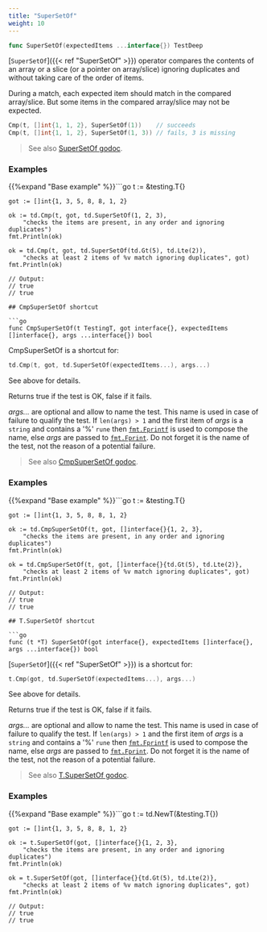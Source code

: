 ```yaml
---
title: "SuperSetOf"
weight: 10
---
```


```go
func SuperSetOf(expectedItems ...interface{}) TestDeep
```

[`SuperSetOf`]({{< ref "SuperSetOf" >}}) operator compares the contents of an array or a slice (or
a pointer on array/slice) ignoring duplicates and without taking
care of the order of items.

During a match, each expected item should match in the compared
array/slice. But some items in the compared array/slice may not be
expected.

```go
Cmp(t, []int{1, 1, 2}, SuperSetOf(1))    // succeeds
Cmp(t, []int{1, 1, 2}, SuperSetOf(1, 3)) // fails, 3 is missing
```


> See also [<i class='fas fa-book'></i> SuperSetOf godoc](https://godoc.org/github.com/maxatome/go-testdeep/td#SuperSetOf).

### Examples

{{%expand "Base example" %}}```go
	t := &testing.T{}

	got := []int{1, 3, 5, 8, 8, 1, 2}

	ok := td.Cmp(t, got, td.SuperSetOf(1, 2, 3),
		"checks the items are present, in any order and ignoring duplicates")
	fmt.Println(ok)

	ok = td.Cmp(t, got, td.SuperSetOf(td.Gt(5), td.Lte(2)),
		"checks at least 2 items of %v match ignoring duplicates", got)
	fmt.Println(ok)

	// Output:
	// true
	// true

```{{% /expand%}}
## CmpSuperSetOf shortcut

```go
func CmpSuperSetOf(t TestingT, got interface{}, expectedItems []interface{}, args ...interface{}) bool
```

CmpSuperSetOf is a shortcut for:

```go
td.Cmp(t, got, td.SuperSetOf(expectedItems...), args...)
```

See above for details.

Returns true if the test is OK, false if it fails.

*args...* are optional and allow to name the test. This name is
used in case of failure to qualify the test. If `len(args) > 1` and
the first item of *args* is a `string` and contains a '%' `rune` then
[`fmt.Fprintf`](https://golang.org/pkg/fmt/#Fprintf) is used to compose the name, else *args* are passed to
[`fmt.Fprint`](https://golang.org/pkg/fmt/#Fprint). Do not forget it is the name of the test, not the
reason of a potential failure.


> See also [<i class='fas fa-book'></i> CmpSuperSetOf godoc](https://godoc.org/github.com/maxatome/go-testdeep/td#CmpSuperSetOf).

### Examples

{{%expand "Base example" %}}```go
	t := &testing.T{}

	got := []int{1, 3, 5, 8, 8, 1, 2}

	ok := td.CmpSuperSetOf(t, got, []interface{}{1, 2, 3},
		"checks the items are present, in any order and ignoring duplicates")
	fmt.Println(ok)

	ok = td.CmpSuperSetOf(t, got, []interface{}{td.Gt(5), td.Lte(2)},
		"checks at least 2 items of %v match ignoring duplicates", got)
	fmt.Println(ok)

	// Output:
	// true
	// true

```{{% /expand%}}
## T.SuperSetOf shortcut

```go
func (t *T) SuperSetOf(got interface{}, expectedItems []interface{}, args ...interface{}) bool
```

[`SuperSetOf`]({{< ref "SuperSetOf" >}}) is a shortcut for:

```go
t.Cmp(got, td.SuperSetOf(expectedItems...), args...)
```

See above for details.

Returns true if the test is OK, false if it fails.

*args...* are optional and allow to name the test. This name is
used in case of failure to qualify the test. If `len(args) > 1` and
the first item of *args* is a `string` and contains a '%' `rune` then
[`fmt.Fprintf`](https://golang.org/pkg/fmt/#Fprintf) is used to compose the name, else *args* are passed to
[`fmt.Fprint`](https://golang.org/pkg/fmt/#Fprint). Do not forget it is the name of the test, not the
reason of a potential failure.


> See also [<i class='fas fa-book'></i> T.SuperSetOf godoc](https://godoc.org/github.com/maxatome/go-testdeep/td#T.SuperSetOf).

### Examples

{{%expand "Base example" %}}```go
	t := td.NewT(&testing.T{})

	got := []int{1, 3, 5, 8, 8, 1, 2}

	ok := t.SuperSetOf(got, []interface{}{1, 2, 3},
		"checks the items are present, in any order and ignoring duplicates")
	fmt.Println(ok)

	ok = t.SuperSetOf(got, []interface{}{td.Gt(5), td.Lte(2)},
		"checks at least 2 items of %v match ignoring duplicates", got)
	fmt.Println(ok)

	// Output:
	// true
	// true

```{{% /expand%}}
